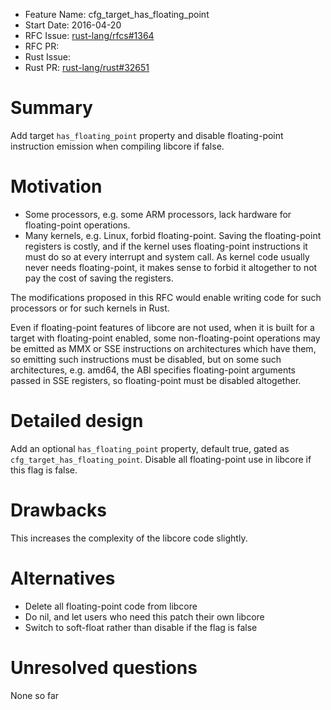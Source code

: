 - Feature Name: cfg_target_has_floating_point
- Start Date: 2016-04-20
- RFC Issue: [rust-lang/rfcs#1364](https://github.com/rust-lang/rfcs/issues/1364)
- RFC PR: 
- Rust Issue: 
- Rust PR: [rust-lang/rust#32651](https://github.com/rust-lang/rust/pull/32651)

# Summary
[summary]: #summary

Add target `has_floating_point` property and disable floating-point instruction emission when compiling libcore if false.

# Motivation
[motivation]: #motivation

* Some processors, e.g. some ARM processors, lack hardware for floating-point operations.
* Many kernels, e.g. Linux, forbid floating-point. Saving the floating-point registers is costly, and if the kernel uses floating-point instructions it must do so at every interrupt and system call. As kernel code usually never needs floating-point, it makes sense to forbid it altogether to not pay the cost of saving the registers.

The modifications proposed in this RFC would enable writing code for such processors or for such kernels in Rust.

Even if floating-point features of libcore are not used, when it is built for a target with floating-point enabled, some non-floating-point operations may be emitted as MMX or SSE instructions on architectures which have them, so emitting such instructions must be disabled, but on some such architectures, e.g. amd64, the ABI specifies floating-point arguments passed in SSE registers, so floating-point must be disabled altogether.

# Detailed design
[design]: #detailed-design

Add an optional `has_floating_point` property, default true, gated as `cfg_target_has_floating_point`. Disable all floating-point use in libcore if this flag is false.

# Drawbacks
[drawbacks]: #drawbacks

This increases the complexity of the libcore code slightly.

# Alternatives
[alternatives]: #alternatives

* Delete all floating-point code from libcore
* Do nil, and let users who need this patch their own libcore
* Switch to soft-float rather than disable if the flag is false

# Unresolved questions
[unresolved]: #unresolved-questions

None so far
